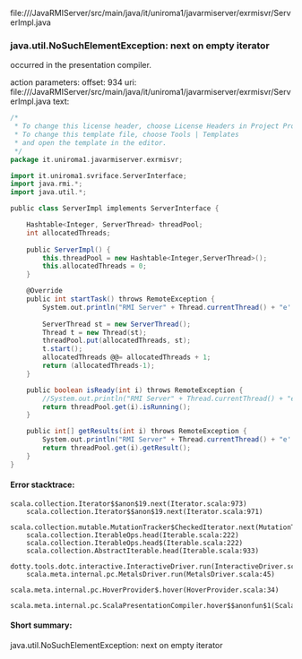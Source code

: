 file://<WORKSPACE>/JavaRMIServer/src/main/java/it/uniroma1/javarmiserver/exrmisvr/ServerImpl.java
### java.util.NoSuchElementException: next on empty iterator

occurred in the presentation compiler.

action parameters:
offset: 934
uri: file://<WORKSPACE>/JavaRMIServer/src/main/java/it/uniroma1/javarmiserver/exrmisvr/ServerImpl.java
text:
```scala
/*
 * To change this license header, choose License Headers in Project Properties.
 * To change this template file, choose Tools | Templates
 * and open the template in the editor.
 */
package it.uniroma1.javarmiserver.exrmisvr;

import it.uniroma1.svriface.ServerInterface;
import java.rmi.*;
import java.util.*;

public class ServerImpl implements ServerInterface {

    Hashtable<Integer, ServerThread> threadPool;
    int allocatedThreads;
    
    public ServerImpl() {
        this.threadPool = new Hashtable<Integer,ServerThread>();
        this.allocatedThreads = 0;
    }

    @Override
    public int startTask() throws RemoteException {
        System.out.println("RMI Server" + Thread.currentThread() + "e' stato richiesto startTask() ...");
        
        ServerThread st = new ServerThread();
        Thread t = new Thread(st);
        threadPool.put(allocatedThreads, st);
        t.start();
        allocatedThreads @@= allocatedThreads + 1;
        return (allocatedThreads-1);
    }

    public boolean isReady(int i) throws RemoteException {
        //System.out.println("RMI Server" + Thread.currentThread() + "e' stato richiesto isReady() ...");
        return threadPool.get(i).isRunning();
    }

    public int[] getResults(int i) throws RemoteException {
        System.out.println("RMI Server" + Thread.currentThread() + "e' stato richiesto getResults() ...");
        return threadPool.get(i).getResult();
    }
}

```



#### Error stacktrace:

```
scala.collection.Iterator$$anon$19.next(Iterator.scala:973)
	scala.collection.Iterator$$anon$19.next(Iterator.scala:971)
	scala.collection.mutable.MutationTracker$CheckedIterator.next(MutationTracker.scala:76)
	scala.collection.IterableOps.head(Iterable.scala:222)
	scala.collection.IterableOps.head$(Iterable.scala:222)
	scala.collection.AbstractIterable.head(Iterable.scala:933)
	dotty.tools.dotc.interactive.InteractiveDriver.run(InteractiveDriver.scala:168)
	scala.meta.internal.pc.MetalsDriver.run(MetalsDriver.scala:45)
	scala.meta.internal.pc.HoverProvider$.hover(HoverProvider.scala:34)
	scala.meta.internal.pc.ScalaPresentationCompiler.hover$$anonfun$1(ScalaPresentationCompiler.scala:329)
```
#### Short summary: 

java.util.NoSuchElementException: next on empty iterator